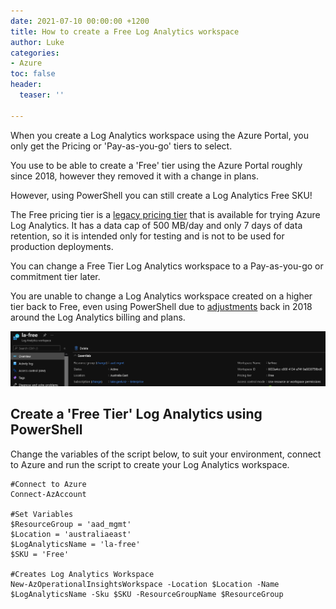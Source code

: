 ```yaml
---
date: 2021-07-10 00:00:00 +1200
title: How to create a Free Log Analytics workspace
author: Luke
categories:
- Azure
toc: false
header:
  teaser: ''

---
```

When you create a Log Analytics workspace using the Azure Portal, you only get the Pricing or 'Pay-as-you-go' tiers to select.

You use to be able to create a 'Free' tier using the Azure Portal roughly since 2018, however they removed it with a change in plans.

However, using PowerShell you can still create a Log Analytics Free SKU!

The Free pricing tier is a [legacy pricing tier](https://go.microsoft.com/fwlink/?linkid=2093511) that is available for trying Azure Log Analytics. It has a data cap of 500 MB/day and only 7 days of data retention, so it is intended only for testing and is not to be used for production deployments. 

You can change a Free Tier Log Analytics workspace to a Pay-as-you-go or commitment tier later.

You are unable to change a Log Analytics workspace created on a higher tier back to Free, even using PowerShell due to [adjustments](https://azure.microsoft.com/en-us/blog/introducing-a-new-way-to-purchase-azure-monitoring-services/ "Introducing a new way to purchase Azure monitoring services") back in 2018 around the Log Analytics billing and plans.

![](/uploads/log_analytics_free.png)

## Create a 'Free Tier' Log Analytics using PowerShell

Change the variables of the script below, to suit your environment, connect to Azure and run the script to create your Log Analytics workspace.

    #Connect to Azure
    Connect-AzAccount
    
    #Set Variables
    $ResourceGroup = 'aad_mgmt'
    $Location = 'australiaeast'
    $LogAnalyticsName = 'la-free'
    $SKU = 'Free'
    
    #Creates Log Analytics Workspace
    New-AzOperationalInsightsWorkspace -Location $Location -Name $LogAnalyticsName -Sku $SKU -ResourceGroupName $ResourceGroup